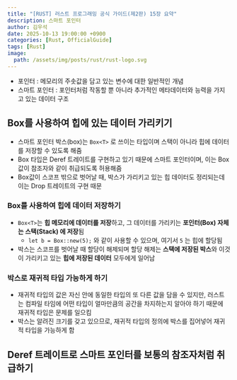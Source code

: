 ```yaml
---
title: "[RUST] 러스트 프로그래밍 공식 가이드(제2판) 15장 요약"
description: 스마트 포인터
author: 김우석
date: 2025-10-13 19:00:00 +0900
categories: [Rust, OfficialGuide]
tags: [Rust]
image:
  path: /assets/img/posts/rust/rust-logo.svg
---
```


- 포인터 : 메모리의 주솟값을 담고 있는 변수에 대한 일반적인 개념
- 스마트 포인터 : 포인터처럼 작동할 뿐 아니라 추가적인 메타데이터와 능력을 가지고 있는 데이터 구조

## Box<T>를 사용하여 힙에 있는 데이터 가리키기
- 스마트 포인터 박스(box)는 `Box<T>` 로 쓰이는 타입이며 스택이 아니라 힙에 데이터를 저장할 수 있도록 해줌
- Box<T> 타입은 Deref 트레이트를 구현하고 있기 때문에 스마트 포인터이며, 이는 Box<T>값이 참조자와 같이 취급되도록 허용해줌
- Box<T>값이 스코프 밖으로 벗어날 때, 박스가 가리키고 있는 힙 데이터도 정리되는데 이는 Drop 트레이트의 구현 때문

### Box<T>를 사용하여 힙에 데이터 저장하기
- `Box<T>`는 **힙 메모리에 데이터를 저장**하고, 그 데이터를 가리키는 **포인터(Box) 자체는 스택(Stack) 에 저장**됨
    - `let b = Box::new(5);` 와 같이 사용할 수 있으며, 여기서 `5` 는 힙에 할당됨
- 박스는 스코프를 벗어날 때 할당이 해제되며 할당 해제는 **스택에 저장된 박스**와 이것이 가리키고 있는 **힙에 저장된 데이터** 모두에게 일어남

### 박스로 재귀적 타입 가능하게 하기
- 재귀적 타입의 값은 자신 안에 동일한 타입의 또 다른 값을 담을 수 있지만, 러스트는 컴파일 타임에 어떤 타입이 얼마만큼의 공간을 차지하는지 알아야 하기 때문에 재귀적 타입은 문제를 일으킴
- 박스는 알려진 크기를 갖고 있으므로, 재귀적 타입의 정의에 박스를 집어넣어 재귀적 타입을 가능하게 함

## Deref 트레이트로 스마트 포인터를 보통의 참조자처럼 취급하기